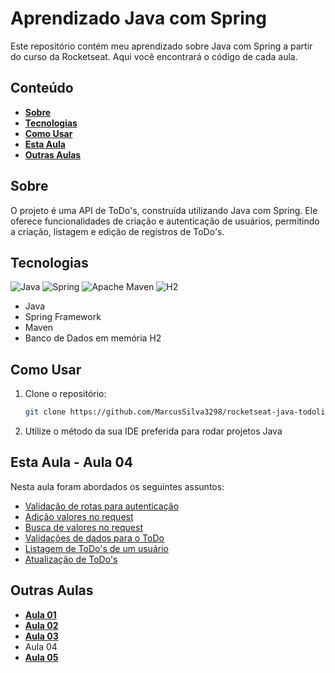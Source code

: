 # Aprendizado Java com Spring

Este repositório contém meu aprendizado sobre Java com Spring a partir do curso da Rocketseat. Aqui você encontrará o código de cada aula.

## Conteúdo

- **[Sobre](#sobre)**
- **[Tecnologias](#tecnologias)**
- **[Como Usar](#como-usar)**
- **[Esta Aula](#esta-aula)**
- **[Outras Aulas](#outras-aulas)**

## Sobre

O projeto é uma API de ToDo's, construída utilizando Java com Spring. Ele oferece funcionalidades de criação e autenticação de usuários, permitindo a criação, listagem e edição de registros de ToDo's.

## Tecnologias

<div>
  <img src="https://img.shields.io/badge/Java-ED8B00?style=flat&logo=openjdk&logoColor=white" alt="Java" />
  <img src="https://img.shields.io/badge/Spring-%236DB33F.svg?style=flat&logo=spring&logoColor=white" alt="Spring" />
  <img src="https://img.shields.io/badge/Apache%20Maven-C71A36?style=flat&logo=Apache%20Maven&logoColor=white" alt="Apache Maven" />
  <img src="https://img.shields.io/badge/H2-0007b6?style=flat&logo=databricks&logoColor=white" alt="H2" />
</div>

- Java
- Spring Framework
- Maven
- Banco de Dados em memória H2

## Como Usar

1. Clone o repositório:

   ```bash
   git clone https://github.com/MarcusSilva3298/rocketseat-java-todolist.git

2. Utilize o método da sua IDE preferida para rodar projetos Java

## Esta Aula - Aula 04

Nesta aula foram abordados os seguintes assuntos:

- [Validação de rotas para autenticação](https://github.com/MarcusSilva3298/rocketseat-java-todolist/blob/aula-04/src/main/java/br/com/marcussilva/todolist/filters/FilterTaskAuth.java#L27)
- [Adição valores no request](https://github.com/MarcusSilva3298/rocketseat-java-todolist/blob/aula-04/src/main/java/br/com/marcussilva/todolist/filters/FilterTaskAuth.java#L47)
- [Busca de valores no request](https://github.com/MarcusSilva3298/rocketseat-java-todolist/blob/aula-04/src/main/java/br/com/marcussilva/todolist/tasks/TaskController.java#L29)
- [Validações de dados para o ToDo](https://github.com/MarcusSilva3298/rocketseat-java-todolist/blob/aula-04/src/main/java/br/com/marcussilva/todolist/tasks/TaskController.java#L33)
- [Listagem de ToDo's de um usuário](https://github.com/MarcusSilva3298/rocketseat-java-todolist/blob/aula-04/src/main/java/br/com/marcussilva/todolist/tasks/TaskController.java#L47)
- [Atualização de ToDo's](https://github.com/MarcusSilva3298/rocketseat-java-todolist/blob/aula-04/src/main/java/br/com/marcussilva/todolist/tasks/TaskController.java#L53)

## Outras Aulas

- **[Aula 01](https://github.com/MarcusSilva3298/rocketseat-java-todolist/tree/aula-01)**
- **[Aula 02](https://github.com/MarcusSilva3298/rocketseat-java-todolist/tree/aula-02)**
- **[Aula 03](https://github.com/MarcusSilva3298/rocketseat-java-todolist/tree/aula-03)**
- Aula 04
- **[Aula 05](https://github.com/MarcusSilva3298/rocketseat-java-todolist/tree/aula-05)**
